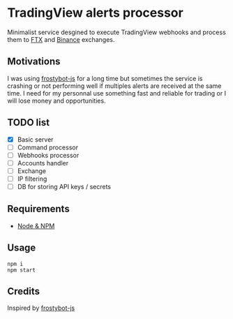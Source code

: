 # TradingView alerts processor

Minimalist service desgined to execute TradingView webhooks and process them to [FTX](https://ftx.com/) and [Binance](https://www.binance.com/fr/futures) exchanges.

## Motivations

I was using [frostybot-js](https://github.com/CryptoMF/frostybot-js) for a long time but sometimes the service is crashing or not performing well if multiples alerts are received at the same time. I need for my personnal use something fast and reliable for trading or I will lose money and opportunities.

## TODO list

- [x] Basic server
- [ ] Command processor
- [ ] Webhooks processor
- [ ] Accounts handler
- [ ] Exchange
- [ ] IP filtering
- [ ] DB for storing API keys / secrets

## Requirements

- [Node & NPM](https://nodejs.org/en/)

## Usage

    npm i
    npm start

## Credits

Inspired by [frostybot-js](https://github.com/CryptoMF/frostybot-js)